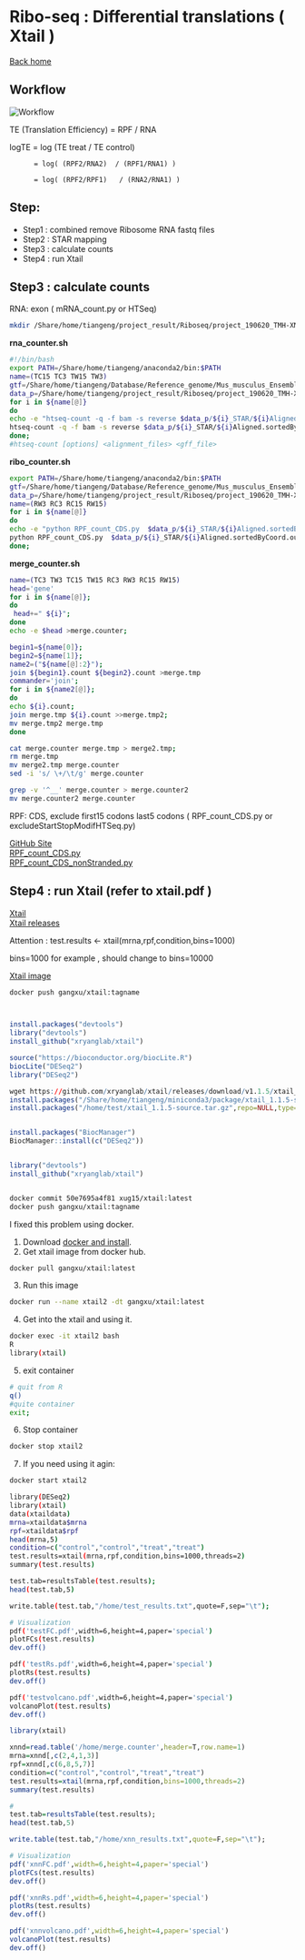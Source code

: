 # Ribo-seq : Differential translations ( Xtail )
[Back home](../README.md)

## Workflow
![Workflow](../image/a2.te.png)

TE (Translation Efficiency) = RPF / RNA

logTE = log (TE treat / TE control) 

          = log( (RPF2/RNA2)  / (RPF1/RNA1) )               

          = log( (RPF2/RPF1)   / (RNA2/RNA1) )

## Step:

* Step1 :  combined remove Ribosome RNA fastq files
* Step2 :  STAR mapping
* Step3 :  calculate counts
* Step4 :  run Xtail

## Step3 :  calculate counts   
RNA:  exon  ( mRNA_count.py  or HTSeq)  
```sh
mkdir /Share/home/tiangeng/project_result/Riboseq/project_190620_TMH-XNN/counter

```
**rna_counter.sh**
```sh
#!/bin/bash
export PATH=/Share/home/tiangeng/anaconda2/bin:$PATH
name=(TC15 TC3 TW15 TW3)
gtf=/Share/home/tiangeng/Database/Reference_genome/Mus_musculus_Ensembl_GRCm38_star_genome-index/Mus_musculus.GRCm38.95.gtf
data_p=/Share/home/tiangeng/project_result/Riboseq/project_190620_TMH-XNN/STAR
for i in ${name[@]}
do 
echo -e "htseq-count -q -f bam -s reverse $data_p/${i}_STAR/${i}Aligned.sortedByCoord.out.bam ${gtf} > ${i}.count";
htseq-count -q -f bam -s reverse $data_p/${i}_STAR/${i}Aligned.sortedByCoord.out.bam ${gtf} > ${i}.count;
done;
#htseq-count [options] <alignment_files> <gff_file>
```

**ribo_counter.sh**
```sh
export PATH=/Share/home/tiangeng/anaconda2/bin:$PATH
gtf=/Share/home/tiangeng/Database/Reference_genome/Mus_musculus_Ensembl_GRCm38_star_genome-index/Mus_musculus.GRCm38.95.gtf
data_p=/Share/home/tiangeng/project_result/Riboseq/project_190620_TMH-XNN/STAR
name=(RW3 RC3 RC15 RW15)
for i in ${name[@]}
do 
echo -e "python RPF_count_CDS.py  $data_p/${i}_STAR/${i}Aligned.sortedByCoord.out.bam ${gtf} > ${i}.count";
python RPF_count_CDS.py  $data_p/${i}_STAR/${i}Aligned.sortedByCoord.out.bam ${gtf} > ${i}.count;
done;
```

**merge_counter.sh**
```sh
name=(TC3 TW3 TC15 TW15 RC3 RW3 RC15 RW15)
head='gene'
for i in ${name[@]};
do
 head+=" ${i}";
done
echo -e $head >merge.counter;

begin1=${name[0]};
begin2=${name[1]};
name2=("${name[@]:2}");
join ${begin1}.count ${begin2}.count >merge.tmp
commander='join';
for i in ${name2[@]};
do 
echo ${i}.count;
join merge.tmp ${i}.count >>merge.tmp2;
mv merge.tmp2 merge.tmp
done

cat merge.counter merge.tmp > merge2.tmp;
rm merge.tmp
mv merge2.tmp merge.counter
sed -i 's/ \+/\t/g' merge.counter

grep -v '^__' merge.counter > merge.counter2
mv merge.counter2 merge.counter 

```

RPF:  CDS, exclude first15 codons last5 codons  ( RPF_count_CDS.py or excludeStartStopModifHTSeq.py)  

[GitHub Site](https://github.com/zhengtaoxiao/RPF-count-CDS)  
[RPF_count_CDS.py](RPF_count_CDS.py)  
[RPF_count_CDS_nonStranded.py](RPF_count_CDS_nonStranded.py)  

## Step4 :  run Xtail  (refer to xtail.pdf )

[Xtail](https://github.com/xryanglab/xtail)   
[Xtail releases](https://github.com/xryanglab/xtail/releases)

Attention : test.results <- xtail(mrna,rpf,condition,bins=1000)  

bins=1000 for example , should change to bins=10000  

[Xtail image](https://cloud.docker.com/u/gangxu/repository/docker/gangxu/xtail)
```sh
docker push gangxu/xtail:tagname
```

```R


install.packages("devtools")
library("devtools")
install_github("xryanglab/xtail")

source("https://bioconductor.org/biocLite.R")
biocLite("DESeq2")
library("DESeq2")

wget https://github.com/xryanglab/xtail/releases/download/v1.1.5/xtail_1.1.5-source.tar.gz
install.packages("/Share/home/tiangeng/miniconda3/package/xtail_1.1.5-source.tar.gz",repo=NULL,type="source")
install.packages("/home/test/xtail_1.1.5-source.tar.gz",repo=NULL,type="source")


install.packages("BiocManager")
BiocManager::install(c("DESeq2"))


library("devtools")
install_github("xryanglab/xtail")
```
```sh

docker commit 50e7695a4f81 xug15/xtail:latest
docker push gangxu/xtail:tagname
```

I fixed this problem using docker.
1. Download [docker and install](https://www.docker.com/get-started).
2. Get xtail image from docker hub.
```sh
docker pull gangxu/xtail:latest
```
3. Run this image
```sh
docker run --name xtail2 -dt gangxu/xtail:latest
```
4. Get into the xtail and using it.
```sh
docker exec -it xtail2 bash
R
library(xtail)
```
5. exit container
```sh
# quit from R
q()
#quite container
exit;
```
6. Stop container
```sh
docker stop xtail2
```
7. If you need using it agin:
```sh
docker start xtail2
```
```sh
library(DESeq2)
library(xtail)
data(xtaildata)
mrna=xtaildata$mrna
rpf=xtaildata$rpf
head(mrna,5)
condition=c("control","control","treat","treat")
test.results=xtail(mrna,rpf,condition,bins=1000,threads=2)
summary(test.results)

test.tab=resultsTable(test.results);
head(test.tab,5)

write.table(test.tab,"/home/test_results.txt",quote=F,sep="\t");

# Visualization
pdf('testFC.pdf',width=6,height=4,paper='special')
plotFCs(test.results)
dev.off()

pdf('testRs.pdf',width=6,height=4,paper='special')
plotRs(test.results)
dev.off()

pdf('testvolcano.pdf',width=6,height=4,paper='special')
volcanoPlot(test.results)
dev.off()
```

```R
library(xtail)

xnnd=read.table('/home/merge.counter',header=T,row.name=1)
mrna=xnnd[,c(2,4,1,3)]
rpf=xnnd[,c(6,8,5,7)]
condition=c("control","control","treat","treat")
test.results=xtail(mrna,rpf,condition,bins=1000,threads=2)
summary(test.results)

#
test.tab=resultsTable(test.results);
head(test.tab,5)

write.table(test.tab,"/home/xnn_results.txt",quote=F,sep="\t");

# Visualization
pdf('xnnFC.pdf',width=6,height=4,paper='special')
plotFCs(test.results)
dev.off()

pdf('xnnRs.pdf',width=6,height=4,paper='special')
plotRs(test.results)
dev.off()

pdf('xnnvolcano.pdf',width=6,height=4,paper='special')
volcanoPlot(test.results)
dev.off()

```






